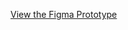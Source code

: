 [View the Figma Prototype](https://www.figma.com/proto/boYa4bUI3843RVOC8SyIEt/Sienimets%C3%A4?node-id=0-1&t=OqrGDmzrF5dLBhAH-1)
